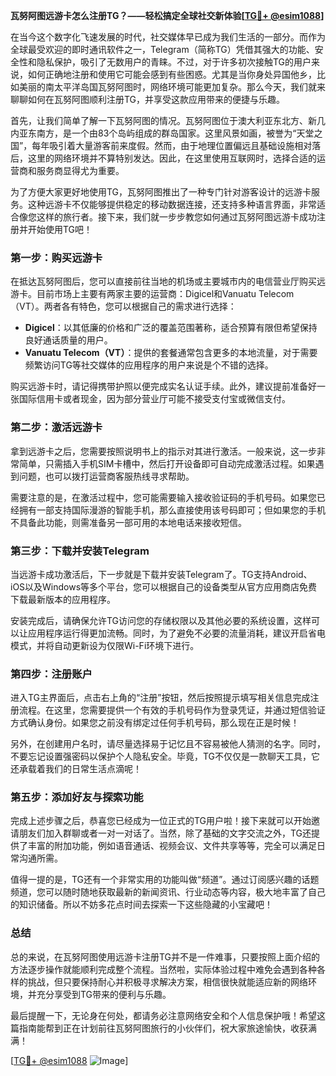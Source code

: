 **瓦努阿图远游卡怎么注册TG？——轻松搞定全球社交新体验[[TG💪+ @esim1088](https://t.me/s/esim1088)]**

在当今这个数字化飞速发展的时代，社交媒体早已成为我们生活的一部分。而作为全球最受欢迎的即时通讯软件之一，Telegram（简称TG）凭借其强大的功能、安全性和隐私保护，吸引了无数用户的青睐。不过，对于许多初次接触TG的用户来说，如何正确地注册和使用它可能会感到有些困惑。尤其是当你身处异国他乡，比如美丽的南太平洋岛国瓦努阿图时，网络环境可能更加复杂。那么今天，我们就来聊聊如何在瓦努阿图顺利注册TG，并享受这款应用带来的便捷与乐趣。

首先，让我们简单了解一下瓦努阿图的情况。瓦努阿图位于澳大利亚东北方、新几内亚东南方，是一个由83个岛屿组成的群岛国家。这里风景如画，被誉为“天堂之国”，每年吸引着大量游客前来度假。然而，由于地理位置偏远且基础设施相对落后，这里的网络环境并不算特别发达。因此，在这里使用互联网时，选择合适的运营商和服务商显得尤为重要。

为了方便大家更好地使用TG，瓦努阿图推出了一种专门针对游客设计的远游卡服务。这种远游卡不仅能够提供稳定的移动数据连接，还支持多种语言界面，非常适合像您这样的旅行者。接下来，我们就一步步教您如何通过瓦努阿图远游卡成功注册并开始使用TG吧！

### 第一步：购买远游卡

在抵达瓦努阿图后，您可以直接前往当地的机场或主要城市内的电信营业厅购买远游卡。目前市场上主要有两家主要的运营商：Digicel和Vanuatu Telecom（VT）。两者各有特色，您可以根据自己的需求进行选择：

- **Digicel**：以其低廉的价格和广泛的覆盖范围著称，适合预算有限但希望保持良好通话质量的用户。
- **Vanuatu Telecom（VT）**：提供的套餐通常包含更多的本地流量，对于需要频繁访问TG等社交媒体的应用程序的用户来说是个不错的选择。

购买远游卡时，请记得携带护照以便完成实名认证手续。此外，建议提前准备好一张国际信用卡或者现金，因为部分营业厅可能不接受支付宝或微信支付。

### 第二步：激活远游卡

拿到远游卡之后，您需要按照说明书上的指示对其进行激活。一般来说，这一步非常简单，只需插入手机SIM卡槽中，然后打开设备即可自动完成激活过程。如果遇到问题，也可以拨打运营商客服热线寻求帮助。

需要注意的是，在激活过程中，您可能需要输入接收验证码的手机号码。如果您已经拥有一部支持国际漫游的智能手机，那么直接使用该号码即可；但如果您的手机不具备此功能，则需准备另一部可用的本地电话来接收短信。

### 第三步：下载并安装Telegram

当远游卡成功激活后，下一步就是下载并安装Telegram了。TG支持Android、iOS以及Windows等多个平台，您可以根据自己的设备类型从官方应用商店免费下载最新版本的应用程序。

安装完成后，请确保允许TG访问您的存储权限以及其他必要的系统设置，这样可以让应用程序运行得更加流畅。同时，为了避免不必要的流量消耗，建议开启省电模式，并将自动更新设为仅限Wi-Fi环境下进行。

### 第四步：注册账户

进入TG主界面后，点击右上角的“注册”按钮，然后按照提示填写相关信息完成注册流程。在这里，您需要提供一个有效的手机号码作为登录凭证，并通过短信验证方式确认身份。如果您之前没有绑定过任何手机号码，那么现在正是时候！

另外，在创建用户名时，请尽量选择易于记忆且不容易被他人猜测的名字。同时，不要忘记设置强密码以保护个人隐私安全。毕竟，TG不仅仅是一款聊天工具，它还承载着我们的日常生活点滴呢！

### 第五步：添加好友与探索功能

完成上述步骤之后，恭喜您已经成为一位正式的TG用户啦！接下来就可以开始邀请朋友们加入群聊或者一对一对话了。当然，除了基础的文字交流之外，TG还提供了丰富的附加功能，例如语音通话、视频会议、文件共享等等，完全可以满足日常沟通所需。

值得一提的是，TG还有一个非常实用的功能叫做“频道”。通过订阅感兴趣的话题频道，您可以随时随地获取最新的新闻资讯、行业动态等内容，极大地丰富了自己的知识储备。所以不妨多花点时间去探索一下这些隐藏的小宝藏吧！

### 总结

总的来说，在瓦努阿图使用远游卡注册TG并不是一件难事，只要按照上面介绍的方法逐步操作就能顺利完成整个流程。当然啦，实际体验过程中难免会遇到各种各样的挑战，但只要保持耐心并积极寻求解决方案，相信很快就能适应新的网络环境，并充分享受到TG带来的便利与乐趣。

最后提醒一下，无论身在何处，都请务必注意网络安全和个人信息保护哦！希望这篇指南能帮到正在计划前往瓦努阿图旅行的小伙伴们，祝大家旅途愉快，收获满满！

[[TG💪+ @esim1088](https://t.me/s/esim1088) ![Image](https://i.postimg.cc/4NQfJmqS/Snipaste-2025-05-13-00-14-12.png)]